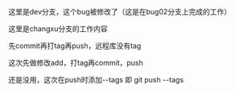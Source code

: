 
这里是dev分支，这个bug被修改了（这是在bug02分支上完成的工作）

这里是changxu分支的工作内容

先commit再打tag再push，远程库没有tag

这次先做修改add，打tag再commit，push

还是没用，这次在push时添加--tags
即  git push --tags
